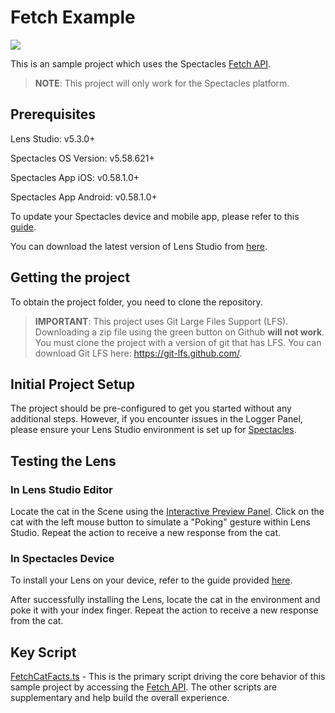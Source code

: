 # Fetch Example

![](./README-ref/fetch-example.gif)

This is an sample project which uses the Spectacles [Fetch API](https://developers.snap.com/spectacles/about-spectacles-features/apis/fetch). 

> __NOTE__: 
> This project will only work for the Spectacles platform. 

## Prerequisites

Lens Studio: v5.3.0+

Spectacles OS Version: v5.58.621+

Spectacles App iOS: v0.58.1.0+

Spectacles App Android: v0.58.1.0+

To update your Spectacles device and mobile app, please refer to this [guide](https://support.spectacles.com/hc/en-us/articles/30214953982740-Updating).

You can download the latest version of Lens Studio from [here](https://ar.snap.com/download?lang=en-US).

## Getting the project

To obtain the project folder, you need to clone the repository.

> __IMPORTANT__: 
> This project uses Git Large Files Support (LFS). Downloading a zip file using the green button on Github
> **will not work**. You must clone the project with a version of git that has LFS.
> You can download Git LFS here: https://git-lfs.github.com/.

## Initial Project Setup

The project should be pre-configured to get you started without any additional steps. However, if you encounter issues in the Logger Panel, please ensure your Lens Studio environment is set up for [Spectacles](https://developers.snap.com/spectacles/get-started/start-buiding/preview-panel).

## Testing the Lens

### In Lens Studio Editor
Locate the cat in the Scene using the [Interactive Preview Panel](https://developers.snap.com/lens-studio/lens-studio-workflow/previewing-your-lens#interactive-preview). Click on the cat with the left mouse button to simulate a "Poking" gesture within Lens Studio. Repeat the action to receive a new response from the cat.

### In Spectacles Device
To install your Lens on your device, refer to the guide provided [here](https://developers.snap.com/spectacles/get-started/start-buiding/test-lens-on-spectacles).

After successfully installing the Lens, locate the cat in the environment and poke it with your index finger. Repeat the action to receive a new response from the cat.


## Key Script

[FetchCatFacts.ts](./Assets/Scripts/FetchCatFacts.ts) - This is the primary script driving the core behavior of this sample project by accessing the [Fetch API](https://developers.snap.com/spectacles/about-spectacles-features/apis/fetch). The other scripts are supplementary and help build the overall experience.